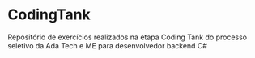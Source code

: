 # CodingTank
Repositório de exercícios realizados na etapa Coding Tank do processo seletivo da Ada Tech e ME para desenvolvedor backend C#
